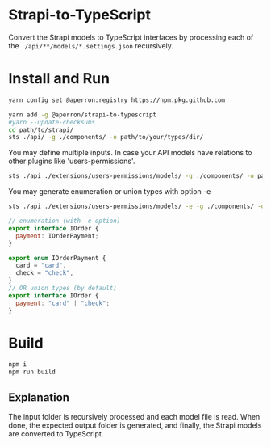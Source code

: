 # Strapi-to-TypeScript

Convert the Strapi models to TypeScript interfaces by processing each of the `./api/**/models/*.settings.json` recursively.

# Install and Run

```sh
yarn config set @aperron:registry https://npm.pkg.github.com
```

```sh
yarn add -g @aperron/strapi-to-typescript
#yarn --update-checksums
cd path/to/strapi/
sts ./api/ -g ./components/ -o path/to/your/types/dir/
```

You may define multiple inputs. In case your API models have relations to other plugins like 'users-permissions'.

```sh
sts ./api ./extensions/users-permissions/models/ -g ./components/ -o path/to/your/types/dir/
```

You may generate enumeration or union types with option -e

```sh
sts ./api ./extensions/users-permissions/models/ -e -g ./components/ -o path/to/your/types/dir/
```

```js
// enumeration (with -e option) 
export interface IOrder {
  payment: IOrderPayment;
}

export enum IOrderPayment {
  card = "card",
  check = "check",
}
// OR union types (by default)
export interface IOrder {
  payment: "card" | "check";
}
```

# Build

```sh
npm i
npm run build
```

## Explanation

The input folder is recursively processed and each model file is read. When done, the expected output folder is generated, and finally, the Strapi models are converted to TypeScript.
